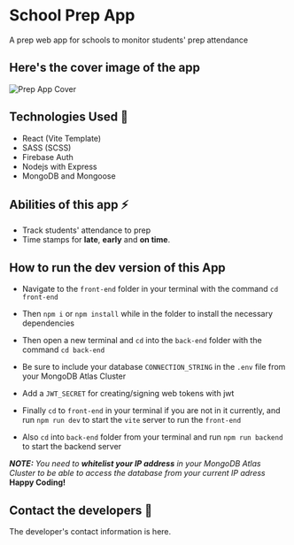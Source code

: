 # School Prep App
A prep web app for schools to monitor students' prep attendance

## Here's the cover image of the app
![Prep App Cover]("./front-end/src/assets/cover.png")

## Technologies Used 🔨
- React (Vite Template)
- SASS (SCSS)
- Firebase Auth
- Nodejs with Express
- MongoDB and Mongoose

## Abilities of this app ⚡
- Track students' attendance to prep
- Time stamps for **late**, **early** and **on time**.

## How to run the dev version of this App
- Navigate to the `front-end` folder in your terminal with the command ``cd front-end``
- Then `npm i` or  `npm install` while in the folder to install the necessary dependencies
- Then open a new terminal and `cd` into the `back-end` folder with the command `cd back-end`
- Be sure to include your database  `CONNECTION_STRING` in the `.env` file from your MongoDB Atlas Cluster
- Add a `JWT_SECRET` for creating/signing web tokens with jwt

- Finally `cd` to `front-end` in your terminal if you are not in it currently, and run `npm run dev`  to start the `vite` server to run the `front-end`
- Also `cd` into `back-end` folder from your terminal and run `npm run backend` to start the backend server

 __*NOTE:*__ *You need to __whitelist your IP address__ in your MongoDB Atlas Cluster to be able to access the database from your current IP adress*
 __Happy Coding!__

## Contact the developers 📧
The developer's contact information is here.
